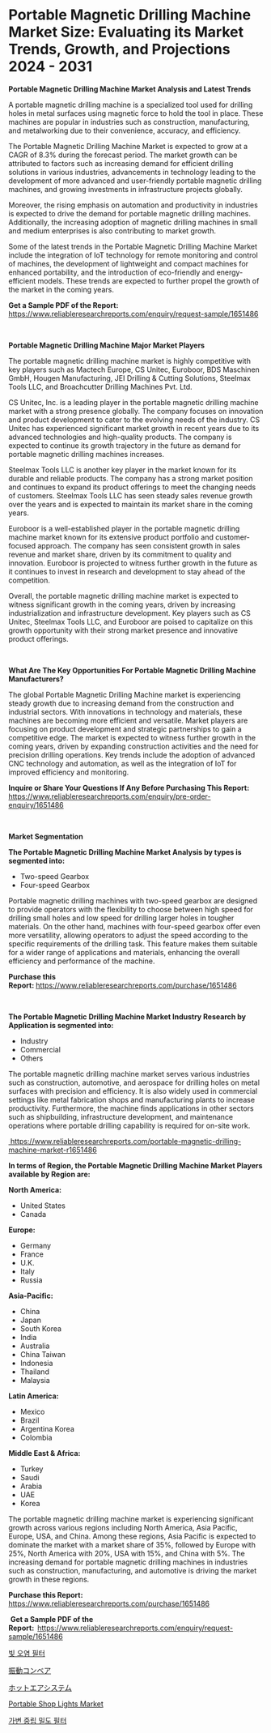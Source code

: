 <p><h1>Portable Magnetic Drilling Machine Market Size: Evaluating its Market Trends, Growth, and Projections 2024 - 2031</h1></p><p><strong>Portable Magnetic Drilling Machine Market Analysis and Latest Trends</strong></p>
<p><p>A portable magnetic drilling machine is a specialized tool used for drilling holes in metal surfaces using magnetic force to hold the tool in place. These machines are popular in industries such as construction, manufacturing, and metalworking due to their convenience, accuracy, and efficiency.</p><p>The Portable Magnetic Drilling Machine Market is expected to grow at a CAGR of 8.3% during the forecast period. The market growth can be attributed to factors such as increasing demand for efficient drilling solutions in various industries, advancements in technology leading to the development of more advanced and user-friendly portable magnetic drilling machines, and growing investments in infrastructure projects globally.</p><p>Moreover, the rising emphasis on automation and productivity in industries is expected to drive the demand for portable magnetic drilling machines. Additionally, the increasing adoption of magnetic drilling machines in small and medium enterprises is also contributing to market growth.</p><p>Some of the latest trends in the Portable Magnetic Drilling Machine Market include the integration of IoT technology for remote monitoring and control of machines, the development of lightweight and compact machines for enhanced portability, and the introduction of eco-friendly and energy-efficient models. These trends are expected to further propel the growth of the market in the coming years.</p></p>
<p><strong>Get a Sample PDF of the Report:&nbsp;</strong> <a href="https://www.reliableresearchreports.com/enquiry/request-sample/1651486">https://www.reliableresearchreports.com/enquiry/request-sample/1651486</a></p>
<p>&nbsp;</p>
<p><strong>Portable Magnetic Drilling Machine Major Market Players</strong></p>
<p><p>The portable magnetic drilling machine market is highly competitive with key players such as Mactech Europe, CS Unitec, Euroboor, BDS Maschinen GmbH, Hougen Manufacturing, JEI Drilling & Cutting Solutions, Steelmax Tools LLC, and Broachcutter Drilling Machines Pvt. Ltd.</p><p>CS Unitec, Inc. is a leading player in the portable magnetic drilling machine market with a strong presence globally. The company focuses on innovation and product development to cater to the evolving needs of the industry. CS Unitec has experienced significant market growth in recent years due to its advanced technologies and high-quality products. The company is expected to continue its growth trajectory in the future as demand for portable magnetic drilling machines increases.</p><p>Steelmax Tools LLC is another key player in the market known for its durable and reliable products. The company has a strong market position and continues to expand its product offerings to meet the changing needs of customers. Steelmax Tools LLC has seen steady sales revenue growth over the years and is expected to maintain its market share in the coming years.</p><p>Euroboor is a well-established player in the portable magnetic drilling machine market known for its extensive product portfolio and customer-focused approach. The company has seen consistent growth in sales revenue and market share, driven by its commitment to quality and innovation. Euroboor is projected to witness further growth in the future as it continues to invest in research and development to stay ahead of the competition.</p><p>Overall, the portable magnetic drilling machine market is expected to witness significant growth in the coming years, driven by increasing industrialization and infrastructure development. Key players such as CS Unitec, Steelmax Tools LLC, and Euroboor are poised to capitalize on this growth opportunity with their strong market presence and innovative product offerings.</p></p>
<p>&nbsp;</p>
<p><strong>What Are The Key Opportunities For Portable Magnetic Drilling Machine Manufacturers?</strong></p>
<p><p>The global Portable Magnetic Drilling Machine market is experiencing steady growth due to increasing demand from the construction and industrial sectors. With innovations in technology and materials, these machines are becoming more efficient and versatile. Market players are focusing on product development and strategic partnerships to gain a competitive edge. The market is expected to witness further growth in the coming years, driven by expanding construction activities and the need for precision drilling operations. Key trends include the adoption of advanced CNC technology and automation, as well as the integration of IoT for improved efficiency and monitoring.</p></p>
<p><strong>Inquire or Share Your Questions If Any Before Purchasing This Report:</strong> <a href="https://www.reliableresearchreports.com/enquiry/pre-order-enquiry/1651486">https://www.reliableresearchreports.com/enquiry/pre-order-enquiry/1651486</a></p>
<p>&nbsp;</p>
<p><strong>Market Segmentation</strong></p>
<p><strong>The Portable Magnetic Drilling Machine Market Analysis by types is segmented into:</strong></p>
<p><ul><li>Two-speed Gearbox</li><li>Four-speed Gearbox</li></ul></p>
<p><p>Portable magnetic drilling machines with two-speed gearbox are designed to provide operators with the flexibility to choose between high speed for drilling small holes and low speed for drilling larger holes in tougher materials. On the other hand, machines with four-speed gearbox offer even more versatility, allowing operators to adjust the speed according to the specific requirements of the drilling task. This feature makes them suitable for a wider range of applications and materials, enhancing the overall efficiency and performance of the machine.</p></p>
<p><strong>Purchase this Report:&nbsp;</strong><a href="https://www.reliableresearchreports.com/purchase/1651486">https://www.reliableresearchreports.com/purchase/1651486</a></p>
<p>&nbsp;</p>
<p><strong>The Portable Magnetic Drilling Machine Market Industry Research by Application is segmented into:</strong></p>
<p><ul><li>Industry</li><li>Commercial</li><li>Others</li></ul></p>
<p><p>The portable magnetic drilling machine market serves various industries such as construction, automotive, and aerospace for drilling holes on metal surfaces with precision and efficiency. It is also widely used in commercial settings like metal fabrication shops and manufacturing plants to increase productivity. Furthermore, the machine finds applications in other sectors such as shipbuilding, infrastructure development, and maintenance operations where portable drilling capability is required for on-site work.</p></p>
<p><a href="https://www.reliableresearchreports.com/portable-magnetic-drilling-machine-market-r1651486">&nbsp;https://www.reliableresearchreports.com/portable-magnetic-drilling-machine-market-r1651486</a></p>
<p><strong>In terms of Region, the Portable Magnetic Drilling Machine Market Players available by Region are:</strong></p>
<p>
    <p> <strong> North America: </strong>
        <ul>
            <li>United States</li>
            <li>Canada</li>
        </ul>
        </p> 
    <p> <strong> Europe: </strong>
        <ul>
            <li>Germany</li>
            <li>France</li>
            <li>U.K.</li>
            <li>Italy</li>
            <li>Russia</li>
        </ul>
        </p> 
    <p> <strong> Asia-Pacific: </strong>
        <ul>
            <li>China</li>
            <li>Japan</li>
            <li>South Korea</li>
            <li>India</li>
            <li>Australia</li>
            <li>China Taiwan</li>
            <li>Indonesia</li>
            <li>Thailand</li>
            <li>Malaysia</li>
        </ul>
        </p> 
    <p> <strong> Latin America: </strong>
        <ul>
            <li>Mexico</li>
            <li>Brazil</li>
            <li>Argentina Korea</li>
            <li>Colombia</li>
        </ul>
        </p> 
    <p> <strong> Middle East & Africa: </strong>
        <ul>
            <li>Turkey</li>
            <li>Saudi</li>
            <li>Arabia</li>
            <li>UAE</li>
            <li>Korea</li>
        </ul>
    </p>
    </p>
<p><p>The portable magnetic drilling machine market is experiencing significant growth across various regions including North America, Asia Pacific, Europe, USA, and China. Among these regions, Asia Pacific is expected to dominate the market with a market share of 35%, followed by Europe with 25%, North America with 20%, USA with 15%, and China with 5%. The increasing demand for portable magnetic drilling machines in industries such as construction, manufacturing, and automotive is driving the market growth in these regions.</p></p>
<p><strong>Purchase this Report: </strong><a href="https://www.reliableresearchreports.com/purchase/1651486">https://www.reliableresearchreports.com/purchase/1651486</a></p>
<p>&nbsp;<strong>Get a Sample PDF of the Report:&nbsp;&nbsp;</strong><a href="https://www.reliableresearchreports.com/enquiry/request-sample/1651486">https://www.reliableresearchreports.com/enquiry/request-sample/1651486</a></p>
<p><strong></strong></p>
<p><p><a href="https://github.com/PhilToryphy7876567/Market-Research-Report-List-1/blob/main/122606225454.md">빛 오염 필터</a></p><p><a href="https://github.com/luffiazaza/Market-Research-Report-List-1/blob/main/240123027975.md">振動コンベア</a></p><p><a href="https://github.com/avbqbctihcbe2/Market-Research-Report-List-1/blob/main/913702927974.md">ホットエアシステム</a></p><p><a href="https://github.com/changoleonlaverguenzanoexiste/Market-Research-Report-List-2/blob/main/portable-shop-lights-market.md">Portable Shop Lights Market</a></p><p><a href="https://github.com/hzumrdvas204296/Market-Research-Report-List-1/blob/main/597281625453.md">가변 중립 밀도 필터</a></p></p>